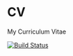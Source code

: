 # CV
My Curriculum Vitae

[![Build Status](https://travis-ci.org/mgramin/CV.svg?branch=master)](https://travis-ci.org/mgramin/CV)
